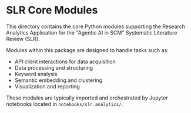 # SLR Core Modules

This directory contains the core Python modules supporting the Research Analytics Application for the "Agentic AI in SCM" Systematic Literature Review (SLR).

Modules within this package are designed to handle tasks such as:
- API client interactions for data acquisition
- Data processing and structuring
- Keyword analysis
- Semantic embedding and clustering
- Visualization and reporting

These modules are typically imported and orchestrated by Jupyter notebooks located in `notebooks/slr_analytics/`.
